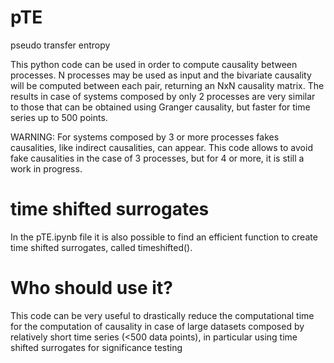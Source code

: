 # pTE

pseudo transfer entropy

This python code can be used in order to compute causality between processes.
N processes may be used as input and the bivariate causality will be computed between each pair,
returning an NxN causality matrix. The results in case of systems composed by only 2 processes are very similar to those
that can be obtained using Granger causality, but faster for time series up to 500 points.

WARNING: For systems composed by 3 or more processes fakes causalities, like indirect causalities, can appear.
This code allows to avoid fake causalities in the case of 3 processes, but for 4 or more, it is still a work in
progress.

# time shifted surrogates

In the pTE.ipynb file it is also possible to find an efficient function to create time shifted surrogates, called
timeshifted().

# Who should use it?

This code can be very useful to drastically reduce the computational time for the computation of causality in case of
large datasets composed by relatively short time series (<500 data points), in particular using time shifted
surrogates for significance testing
